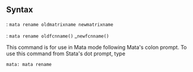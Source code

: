 ## Syntax

: `mata rename oldmatrixname newmatrixname`

: `mata rename oldfcnname()`<span class="nowrap">
_`newfcnname()`

This command is for use in Mata mode following Mata's colon prompt. To
use this command from Stata's dot prompt, type

`mata: mata rename`
